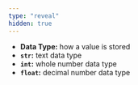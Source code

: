 ```yaml
---
type: "reveal"
hidden: true
---
```


<section>
    <ul>
        <li><b>Data Type:</b> how a value is stored</li>
        <li><b><code>str</code>:</b> text data type</li>
        <li><b><code>int</code>:</b> whole number data type</li>
        <li><b><code>float</code>:</b> decimal number data type</li>
    </ul>
</section>
